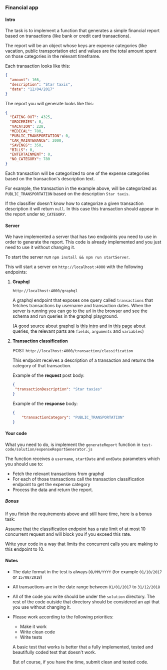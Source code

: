 ### Financial app

#### Intro
The task is to implement a function that generates a simple financial report based on transactions (like bank or credit card transactions).

The report will be an object whose keys are expense categories (like vacation, public transportation etc) and
values are the total amount spent on those categories in the relevant timeframe.

Each transaction looks like this:

```json
{
  "amount": 166,
  "description": "Star taxis",
  "date": "12/04/2017"
}
```

The report you will generate looks like this:

```json
{
  "EATING_OUT": 4325,
  "GROCERIES": 0,
  "VACATION": 228,
  "MEDICAL": 780,
  "PUBLIC_TRANSPORTATION": 0,
  "CAR_MAINTENANCE": 2000,
  "SAVINGS": 350,
  "BILLS": 0,
  "ENTERTAINMENT": 0,
  "NO_CATEGORY": 780
}
```

Each transaction will be categorized to one of the expense categories based on the transaction's description text.

For example, the transaction in the example above, will be categorized as `PUBLIC_TRANSPORTATION` based on the description `Star taxis`.

If the classifier doesn't know how to categorize a given transaction description it will return `null`. In this case this transaction
should appear in the report under `NO_CATEGORY`.

#### Server
We have implemented a server that has two endpoints you need to use in order to generate the report.
This code is already implemented and you just need to use it without changing it.

To start the server run `npm install && npm run startServer`.

This will start a server on `http://localhost:4000` with the following endpoints:
  1. **Graphql**
      
      `http://localhost:4000/graphql`
      
      A graphql endpoint that exposes one query called `transactions` that fetches transactions by username and transaction dates.
      When the server is running you can go to the url in the browser and see the schema and run queries in the graphql playground.
      
      (A good source about graphql is [this intro](https://graphql.org/learn/) and in [this page](https://graphql.github.io/learn/queries/) about queries, the relevant parts are `fields`, `arguments` and `variables`)
      
  2. **Transaction classification**
      
      POST `http://localhost:4000/transaction/classification`
      
      This endpoint receives a description of a transaction and
      returns the category of that transaction.
      
      Example of the **request** post body:
      
      ```json
     {
       "transactionDescription": "Star taxies"
     }
      ```
      
     Example of the **response** body:
           
     ```json
     {
         "transactionCategory": "PUBLIC_TRANSPORTATION"
     }
     ```
     
#### Your code

What you need to do, is implement the `generateReport` function in `test-code/solution/expenseReportGenerator.js`

The function receives a `username`, `startDate` and `endDate` parameters which you should use to:
 * Fetch the relevant transactions from graphql
 * For each of those transactions call the transaction classification endpoint to get the expense category
 * Process the data and return the report.

##### Bonus

If you finish the requirements above and still have time, here is a bonus task:

Assume that the classification endpoint has a rate limit of at most 10 concurrent request and will block you if you exceed this rate.

Write your code in a way that limits the concurrent calls you are making to this endpoint to 10.

#### Notes

* The date format in the test is always `DD/MM/YYYY` (for example `01/10/2017` or `15/08/2018`)
* All transactions are in the date range between `01/01/2017` to `31/12/2018`
* All of the code you write should be under the `solution` directory. The rest of the code outside that directory should be considered an api that you use without changing it.
* Please work according to the following priorities:
  * Make it work
  * Write clean code
  * Write tests

  A basic test that works is better that a fully implemented, tested and beautifully coded test that doesn't work.
  
  But of course, if you have the time, submit clean and tested code.
  
  